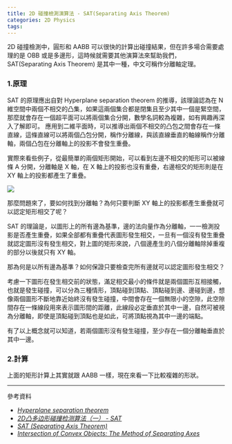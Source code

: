 ```yaml
---
title: 2D 碰撞檢測演算法 - SAT(Separating Axis Theorem)
categories: 2D Physics
tags:
---
```


2D 碰撞檢測中，圓形和 AABB 可以很快的計算出碰撞結果，但在許多場合需要處理的是 OBB 或是多邊形，這時候就需要其他演算法來幫助我們，SAT(Separating Axis Theorem) 是其中一種，中文可稱作分離軸定理。

<!-- more -->
### 1.原理
SAT 的原理應出自對 Hyperplane separation theorem 的推導，該理論認為在 N 維空間中兩個不相交的凸集，如果這兩個集合都是閉集且至少其中一個是緊空間，那麼就會存在一個超平面可以將兩個集合分開，數學名詞較為複雜，如有興趣再深入了解即可。
應用到二維平面時，可以推導出兩個不相交的凸包之間會存在一條直線，這條直線可以將兩個凸包分開，稱作分離線，與該直線垂直的軸線稱作分離軸，兩個凸包在分離軸上的投影不會發生重疊。

實際來看些例子，從最簡單的兩個矩形開始，可以看到左邊不相交的矩形可以被線條 A 分開，分離軸是 X 軸，在 X 軸上的投影也沒有重疊，右邊相交的矩形則是在 XY 軸上的投影都產生了重疊。

![](/blog/images/SAT-AABB.jpg)

那麼問題來了，要如何找到分離軸？為何只要判斷 XY 軸上的投影都產生重疊就可以認定矩形相交了呢？

SAT 的理論是，以圖形上的所有邊為基準，邊的法向量作為分離軸，一一檢測投影是否產生重疊，如果全部都有重疊代表圖形發生相交，一旦有一個沒有發生重疊就認定圖形沒有發生相交，對上圖的矩形來說，八個邊產生的八個分離軸除掉重複的部分以後就只有 XY 軸。

那為何是以所有邊為基準？如何保證只要檢查完所有邊就可以認定圖形發生相交？

考慮一下圖形在發生相交前的狀態，滿足相交最小的條件就是兩個圖形互相接觸，也就是發生碰撞，可以分為三種情形，頂點碰到頂點、頂點碰到邊、邊碰到邊，想像兩個圖形不斷地靠近始終沒有發生碰撞，中間會存在一個無限小的空隙，此空隙間存在一條線段用來表示圖形間的距離，此線段必定垂直於其中一邊，自然可被視為分離軸，即使是頂點碰到頂點也是如此，可將頂點視為其中一邊的端點。

有了以上概念就可以知道，若兩個圖形沒有發生碰撞，至少存在一個分離軸垂直於其中一邊。

### 2.計算
上面的矩形計算上其實就跟 AABB 一樣，現在來看一下比較複雜的形狀。

***
參考資料
- *[Hyperplane separation theorem](https://en.wikipedia.org/wiki/Hyperplane_separation_theorem)*
- *[2D凸多边形碰撞检测算法（一） - SAT](https://zhuanlan.zhihu.com/p/176667175)*
- *[SAT (Separating Axis Theorem)](https://dyn4j.org/2010/01/sat/)*
- *[Intersection of Convex Objects: The Method of Separating Axes](https://www.geometrictools.com/Documentation/MethodOfSeparatingAxes.pdf)*
